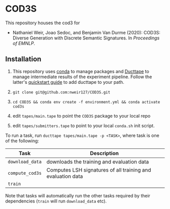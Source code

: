 # COD3S
This repository houses the cod3 for 
 - Nathaniel Weir, Joao Sedoc, and Benjamin Van Durme (2020): 
   COD3S: Diverse Generation with Discrete Semantic Signatures. In _Proceedings of EMNLP_.
## Installation
1. This repository uses [conda](https://docs.conda.io/en/latest/miniconda.html) to manage packages and [Ducttape](https://github.com/jhclark/ducttape) to manage intermediate results 
of the experiment pipeline. Follow the latter's [quickstart guide](https://github.com/jhclark/ducttape#quick-start) to add ducttape to your path. 

2. `git clone git@github.com:nweir127/COD3S.git`
3. `cd COD3S && conda env create -f environment.yml && conda activate cod3s`
4. edit `tapes/main.tape` to point the `COD3S` package to your local repo
5. edit `tapes/submitters.tape` to point to your local `conda.sh` init script.


To run a task, run `ducttape tapes/main.tape -p <TASK>`, where task is one of the following:

| Task           | Description                                                      |
|----------------|------------------------------------------------------------------|
| `download_data`| downloads the training and evaluation data              |
| `compute_cod3s`  | Computes LSH signatures of all training and evaluation data      |
| `train`   |              |

Note that tasks will automatically run the other tasks required by their dependencies (`train` will run `download_data` etc).
